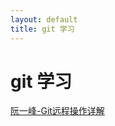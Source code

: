 ```yaml
---
layout: default
title: git 学习
---  
```


# git 学习

[阮一峰-Git远程操作详解](http://www.ruanyifeng.com/blog/2014/06/git_remote.html)
